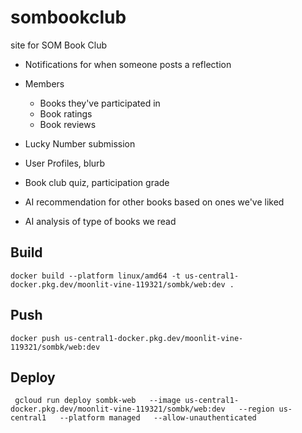 # sombookclub

site for SOM Book Club

- Notifications for when someone posts a reflection

- Members
  - Books they've participated in
  - Book ratings
  - Book reviews
- Lucky Number submission
- User Profiles, blurb
- Book club quiz, participation grade
- AI recommendation for other books based on ones we've liked
- AI analysis of type of books we read

## Build

```
docker build --platform linux/amd64 -t us-central1-docker.pkg.dev/moonlit-vine-119321/sombk/web:dev .
```

## Push

```
docker push us-central1-docker.pkg.dev/moonlit-vine-119321/sombk/web:dev
```

## Deploy

```
 gcloud run deploy sombk-web   --image us-central1-docker.pkg.dev/moonlit-vine-119321/sombk/web:dev   --region us-central1   --platform managed   --allow-unauthenticated
```
